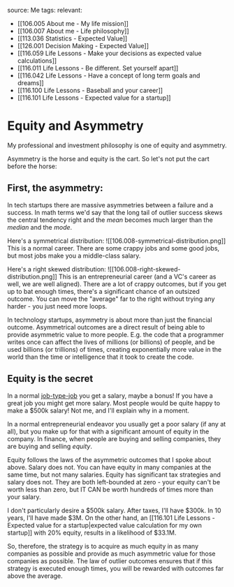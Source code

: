 source: Me
tags:
relevant:
- [[106.005 About me - My life mission]]
- [[106.007 About me - Life philosophy]]
- [[113.036 Statistics - Expected Value]]
- [[126.001 Decision Making - Expected Value]]
- [[116.059 Life Lessons - Make your decisions as expected value calculations]]
- [[116.011 Life Lessons - Be different. Set yourself apart]]
- [[116.042 Life Lessons - Have a concept of long term goals and dreams]]
- [[116.100 Life Lessons - Baseball and your career]]
- [[116.101 Life Lessons - Expected value for a startup]]

# Equity and Asymmetry

My professional and investment philosophy is one of equity and asymmetry.

Asymmetry is the horse and equity is the cart. So let's not put the cart before the horse:

## First, the asymmetry:

In tech startups there are massive asymmetries between a failure and a success. In math terms we'd say that the long tail of outlier success skews the central tendency right and the _mean_ becomes much larger than the _median_ and the _mode_.

Here's a symmetrical distribution:
![[106.008-symmetrical-distribution.png]]
This is a normal career. There are some crappy jobs and some good jobs, but most jobs make you a middle-class salary. 

Here's a right skewed distribution:
![[106.008-right-skewed-distribution.png]]
This is an entrepreneurial career (and a VC's career as well, we are well aligned). There are a lot of crappy outcomes, but if you get up to bat enough times, there's a significant chance of an outsized outcome. You can move the "average" far to the right without trying any harder - you just need more loops.

In technology startups, asymmetry is about more than just the financial outcome. Asymmetrical outcomes are a direct result of being able to provide asymmetric value to more people. E.g. the code that a programmer writes once can affect the lives of millions (or billions) of people, and be used billions (or trillions) of times, creating exponentially more value in the world than the time or intelligence that it took to create the code.

## Equity is the secret

In a normal [job-type-job](https://www.youtube.com/watch?v=DU0_XCfxHyg) you get a salary, maybe a bonus! If you have a great job you might get more salary. Most people would be quite happy to make a $500k salary! Not me, and I'll explain why in a moment.

In a normal entrepreneurial endeavor you usually get a poor salary (if any at all), but you make up for that with a significant amount of equity in the company. In finance, when people are buying and selling companies, they are buying and selling _equity_.

Equity follows the laws of the asymmetric outcomes that I spoke about above. Salary does not. You can have equity in many companies at the same time, but not many salaries. Equity has significant tax strategies and salary does not. They are both left-bounded at zero - your equity can't be worth less than zero, but IT CAN be worth hundreds of times more than your salary.

I don't particularly desire a $500k salary. After taxes, I'll have $300k. In 10 years, I'll have made $3M. On the other hand, an [[116.101 Life Lessons - Expected value for a startup|expected value calculation for my own startup]] with 20% equity, results in a likelihood of $33.1M.

So, therefore, the strategy is to acquire as much equity in as many companies as possible and provide as much asymmetric value for those companies as possible.  The law of outlier outcomes ensures that if this strategy is executed enough times, you will be rewarded with outcomes far above the average.

